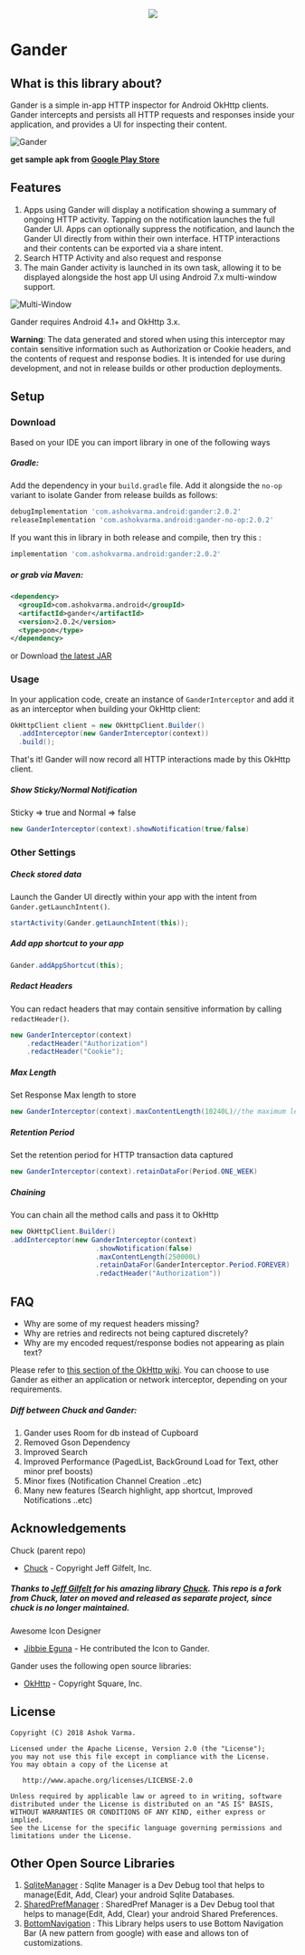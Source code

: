 <p align="center"><img src="https://raw.githubusercontent.com/Ashok-Varma/Gander/master/LogoDesigns/logotype1.1.png"/></p>


# Gander

## What is this library about?
Gander is a simple in-app HTTP inspector for Android OkHttp clients. Gander intercepts and persists all HTTP requests and responses inside your application, and provides a UI for inspecting their content.

![Gander](assets/gander.gif)

**get sample apk from [Google Play Store][googlePlayStoreLink]**

## Features
1. Apps using Gander will display a notification showing a summary of ongoing HTTP activity. Tapping on the notification launches the full Gander UI. Apps can optionally suppress the notification, and launch the Gander UI directly from within their own interface. HTTP interactions and their contents can be exported via a share intent.
2. Search HTTP Activity and also request and response 
3. The main Gander activity is launched in its own task, allowing it to be displayed alongside the host app UI using Android 7.x multi-window support.

![Multi-Window](assets/multiwindow.gif) 

Gander requires Android 4.1+ and OkHttp 3.x.

**Warning**: The data generated and stored when using this interceptor may contain sensitive information such as Authorization or Cookie headers, and the contents of request and response bodies. It is intended for use during development, and not in release builds or other production deployments.

## Setup

### Download

Based on your IDE you can import library in one of the following ways

##### Gradle:
Add the dependency in your `build.gradle` file. Add it alongside the `no-op` variant to isolate Gander from release builds as follows:
```gradle
debugImplementation 'com.ashokvarma.android:gander:2.0.2'
releaseImplementation 'com.ashokvarma.android:gander-no-op:2.0.2'
```
If you want this in library in both release and compile, then try this : 
```gradle
implementation 'com.ashokvarma.android:gander:2.0.2'
```


##### or grab via Maven:
```xml
<dependency>
  <groupId>com.ashokvarma.android</groupId>
  <artifactId>gander</artifactId>
  <version>2.0.2</version>
  <type>pom</type>
</dependency>
```

or Download [the latest JAR][mavenAarDownload]

### Usage

In your application code, create an instance of `GanderInterceptor` and add it as an interceptor when building your OkHttp client:

```java
OkHttpClient client = new OkHttpClient.Builder()
  .addInterceptor(new GanderInterceptor(context))
  .build();
```

That's it! Gander will now record all HTTP interactions made by this OkHttp client.

##### Show Sticky/Normal Notification
Sticky => true and Normal => false
```java
new GanderInterceptor(context).showNotification(true/false)
```

### Other Settings
##### Check stored data
Launch the Gander UI directly within your app with the intent from `Gander.getLaunchIntent()`.
```java
startActivity(Gander.getLaunchIntent(this));
```

##### Add app shortcut to your app
```java
Gander.addAppShortcut(this);
```

##### Redact Headers
You can redact headers that may contain sensitive information by calling `redactHeader()`.
```java
new GanderInterceptor(context)
    .redactHeader("Authorization")
    .redactHeader("Cookie");
```

##### Max Length
Set Response Max length to store
```java
new GanderInterceptor(context).maxContentLength(10240L)//the maximum length (in bytes)
```

##### Retention Period
Set the retention period for HTTP transaction data captured
```java
new GanderInterceptor(context).retainDataFor(Period.ONE_WEEK)
```

##### Chaining
You can chain all the method calls and pass it to OkHttp
```java
new OkHttpClient.Builder()
.addInterceptor(new GanderInterceptor(context)
                     .showNotification(false)
                     .maxContentLength(250000L)
                     .retainDataFor(GanderInterceptor.Period.FOREVER)
                     .redactHeader("Authorization"))
```

## FAQ
- Why are some of my request headers missing?
- Why are retries and redirects not being captured discretely?
- Why are my encoded request/response bodies not appearing as plain text?

Please refer to [this section of the OkHttp wiki](https://github.com/square/okhttp/wiki/Interceptors#choosing-between-application-and-network-interceptors). You can choose to use Gander as either an application or network interceptor, depending on your requirements.

##### Diff between Chuck and Gander:
1. Gander uses Room for db instead of Cupboard
2. Removed Gson Dependency
3. Improved Search
4. Improved Performance (PagedList, BackGround Load for Text, other minor pref boosts)
5. Minor fixes (Notification Channel Creation ..etc)
6. Many new features (Search highlight, app shortcut, Improved Notifications ..etc)

## Acknowledgements
Chuck (parent repo)
- [Chuck][chuckLink] - Copyright Jeff Gilfelt, Inc.
##### Thanks to [Jeff Gilfelt][jgilfeltLink] for his amazing library [Chuck][chuckLink]. This repo is a fork from Chuck, later on moved and released as separate project, since chuck is no longer maintained.

Awesome Icon Designer
- [Jibbie Eguna][jbeguna04Link] - He contributed the Icon to Gander.

Gander uses the following open source libraries:
- [OkHttp][okhttpLink] - Copyright Square, Inc.

License
-------

    Copyright (C) 2018 Ashok Varma.

    Licensed under the Apache License, Version 2.0 (the "License");
    you may not use this file except in compliance with the License.
    You may obtain a copy of the License at

       http://www.apache.org/licenses/LICENSE-2.0

    Unless required by applicable law or agreed to in writing, software
    distributed under the License is distributed on an "AS IS" BASIS,
    WITHOUT WARRANTIES OR CONDITIONS OF ANY KIND, either express or implied.
    See the License for the specific language governing permissions and
    limitations under the License.
    
## Other Open Source Libraries
1. [SqliteManager](https://github.com/Ashok-Varma/SqliteManager) : Sqlite Manager is a Dev Debug tool that helps to manage(Edit, Add, Clear) your android Sqlite Databases.
2. [SharedPrefManager](https://github.com/Ashok-Varma/SharedPrefManager) : SharedPref Manager is a Dev Debug tool that helps to manage(Edit, Add, Clear) your android Shared Preferences. 
3. [BottomNavigation](https://github.com/Ashok-Varma/BottomNavigation) : This Library helps users to use Bottom Navigation Bar (A new pattern from google) with ease and allows ton of customizations.

[mavenAarDownload]: https://repo1.maven.org/maven2/com/ashokvarma/android/gander/2.0.2/gander-2.0.2.aar
[googlePlayStoreLink]: https://play.google.com/store/apps/details?id=com.ashokvarma.gander.sample
[chuckLink]: https://github.com/jgilfelt/chuck
[jgilfeltLink]: https://github.com/jgilfelt
[okhttpLink]: https://github.com/square/okhttp
[jbeguna04Link]: https://github.com/jbeguna04
